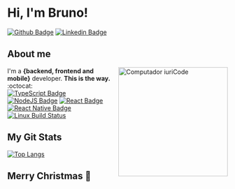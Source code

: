 # Hi, I'm Bruno!

[![Github Badge](https://img.shields.io/badge/-Github-000?style=flat-square&logo=Github&logoColor=white&link=https://github.com/Brunomello-xD)](https://github.com/Brunomello-xD)
[![Linkedin Badge](https://img.shields.io/badge/-LinkedIn-blue?style=flat-square&logo=Linkedin&logoColor=white&link=https://www.linkedin.com/in/bruno-mello-14058819b/)](https://www.linkedin.com/in/bruno-mello-14058819b/)

## About me

<img src="https://media1.giphy.com/media/3o6ZtjqdcQfuno2WPK/giphy.gif" in-width="250px" max-width="250px" width="250px" align="right" alt="Computador iuriCode" />

I'm a **{backend, frontend and mobile}** developer. **This is the way.** :octocat: <br />
[![TypeScript Badge](https://img.shields.io/badge/typescript%20-%23007ACC.svg?&style=for-the-badge&logo=typescript&logoColor=white)](https://www.typescriptlang.org/)
[![NodeJS Badge](https://img.shields.io/badge/node.js%20-%2343853D.svg?&style=for-the-badge&logo=node.js&logoColor=white)](https://nodejs.org/en/)
[![React Badge](https://img.shields.io/badge/react%20-%2320232a.svg?&style=for-the-badge&logo=react&logoColor=%2361DAFB)](https://reactjs.org/)
[![React Native Badge](https://img.shields.io/badge/react_native%20-%2320232a.svg?&style=for-the-badge&logo=react&logoColor=%2361DAFB)](https://reactnative.dev/)
[![Linux Build Status](https://img.shields.io/badge/ubuntu-E95420?logo=ubuntu&logoColor=white&style=for-the-badge)](https://ubuntu.com/)

## My Git Stats
[![Top Langs](https://github-readme-stats.vercel.app/api/top-langs/?username=Brunomello-xD&layout=compact&show_icons=true&theme=algolia )](https://github.com/anuraghazra/github-readme-stats)

## Merry Christmas :santa:
